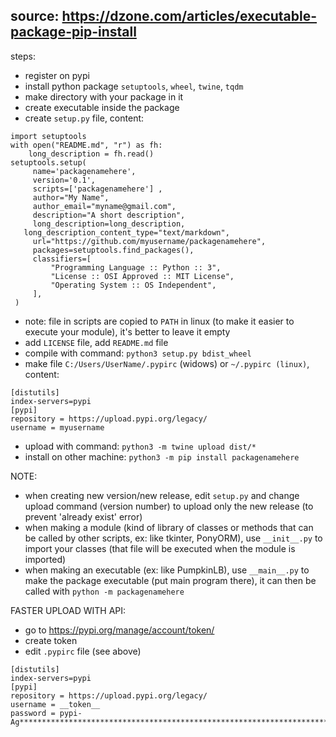 ## source: https://dzone.com/articles/executable-package-pip-install
steps:
- register on pypi
- install python package ```setuptools```, ```wheel```, ```twine```, ```tqdm```
- make directory with your package in it
- create executable inside the package
- create ```setup.py``` file, content:
```
import setuptools
with open("README.md", "r") as fh:
    long_description = fh.read()
setuptools.setup(
     name='packagenamehere',
     version='0.1',
     scripts=['packagenamehere'] ,
     author="My Name",
     author_email="myname@gmail.com",
     description="A short description",
     long_description=long_description,
   long_description_content_type="text/markdown",
     url="https://github.com/myusername/packagenamehere",
     packages=setuptools.find_packages(),
     classifiers=[
         "Programming Language :: Python :: 3",
         "License :: OSI Approved :: MIT License",
         "Operating System :: OS Independent",
     ],
 )
```
- note: file in scripts are copied to ```PATH``` in linux (to make it easier to execute your module), it's better to leave it empty
- add ```LICENSE``` file, add ```README.md``` file
- compile with command: ```python3 setup.py bdist_wheel```
- make file ```C:/Users/UserName/.pypirc``` (widows) or ```~/.pypirc (linux)```, content:
```
[distutils]
index-servers=pypi
[pypi]
repository = https://upload.pypi.org/legacy/
username = myusername
```
- upload with command: ```python3 -m twine upload dist/*```
- install on other machine: ```python3 -m pip install packagenamehere```

NOTE:
- when creating new version/new release, edit ```setup.py``` and change upload command (version number) to upload only the new release (to prevent 'already exist' error)
- when making a module (kind of library of classes or methods that can be called by other scripts, ex: like tkinter, PonyORM), use ```__init__.py``` to import your classes (that file will be executed when the module is imported)
- when making an executable (ex: like PumpkinLB), use ```__main__.py``` to make the package executable (put main program there), it can then be called with ```python -m packagenamehere```

FASTER UPLOAD WITH API:
- go to https://pypi.org/manage/account/token/
- create token
- edit ```.pypirc``` file (see above)
```
[distutils]
index-servers=pypi
[pypi]
repository = https://upload.pypi.org/legacy/
username = __token__
password = pypi-Ag*********************************************************************************************************************************************************************
```
